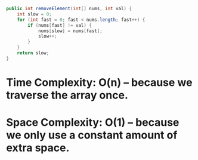 ```java 
public int removeElement(int[] nums, int val) {
    int slow = 0;
    for (int fast = 0; fast < nums.length; fast++) {
        if (nums[fast] != val) {
            nums[slow] = nums[fast];
            slow++;
        }
    }  
    return slow;
}
```

# Time Complexity: O(n) – because we traverse the array once.
# Space Complexity: O(1) – because we only use a constant amount of extra space.